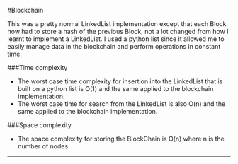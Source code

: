 #Blockchain

This was a pretty normal LinkedList implementation except that each Block now had to store a hash of the previous Block,
not a lot changed from how I learnt to implement a LinkedList. I used a python list since it allowed me to easily manage
data in the blockchain and perform operations in constant time.


###Time complexity
- The worst case time complexity for insertion into the LinkedList that is built on a python list is O(1) and the same applied to the blockchain implementation.
- The worst case time for search from the LinkedList is also O(n)  and the same applied to the blockchain implementation.

###Space complexity
- The space complexity for storing the BlockChain is O(n) where n is the number of nodes

---
